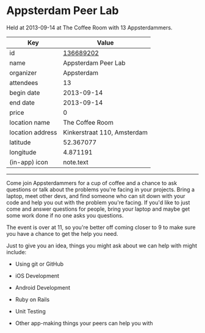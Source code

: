 # Appsterdam Peer Lab
Held at 2013-09-14 at The Coffee Room with 13 Appsterdammers.
        
|Key|Value
|---|---|
|id|[136689202](https://www.meetup.com/appsterdam/events/136689202/)|
|name|Appsterdam Peer Lab|
|organizer|Appsterdam|
|attendees|13|
|begin date|2013-09-14|
|end date|2013-09-14|
|price|0|
|location name|The Coffee Room|
|location address|Kinkerstraat 110, Amsterdam|
|latitude|52.367077|
|longitude|4.871191|
|(in-app) icon|note.text|

---

Come join Appsterdammers for a cup of coffee and a chance to ask questions or talk about the problems you're facing in your projects. Bring a laptop, meet other devs, and find someone who can sit down with your code and help you out with the problem you're facing. If you'd like to just come and answer questions for people, bring your laptop and maybe get some work done if no one asks you questions.

The event is over at 11, so you're better off coming closer to 9 to make sure you have a chance to get the help you need.

Just to give you an idea, things you might ask about we can help with might include:

- Using git or GitHub

- iOS Development

- Android Development

- Ruby on Rails

- Unit Testing

- Other app-making things your peers can help you with


